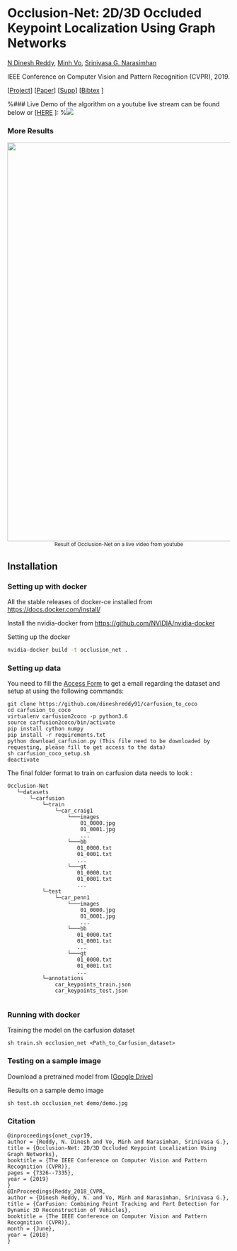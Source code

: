 Occlusion-Net: 2D/3D Occluded Keypoint Localization Using Graph Networks 
======================

[N Dinesh Reddy](http://cs.cmu.edu/~dnarapur), [Minh Vo](http://cs.cmu.edu/~mvo), [Srinivasa G. Narasimhan](http://www.cs.cmu.edu/~srinivas/)

IEEE Conference on Computer Vision and Pattern Recognition (CVPR), 2019. 

[[Project](http://www.cs.cmu.edu/~ILIM/projects/IM/CarFusion/cvpr2019/index.html)] [[Paper](http://openaccess.thecvf.com/content_CVPR_2019/papers/Reddy_Occlusion-Net_2D3D_Occluded_Keypoint_Localization_Using_Graph_Networks_CVPR_2019_paper.pdf)] [[Supp](http://openaccess.thecvf.com/content_CVPR_2019/supplemental/Reddy_Occlusion-Net_2D3D_Occluded_CVPR_2019_supplemental.pdf)] [[Bibtex](http://www.cs.cmu.edu/~ILIM/projects/IM/CarFusion/cvpr2019/occlusion_net.bib) ]

%### Live Demo of the algorithm on a youtube live stream can be found below or [[HERE](https://www.youtube.com/channel/UC8pHfBEGqPwPlC39Ju7spEQ/live) ]:
%[<img src="https://img.youtube.com/vi/1UI4Zs28V_E/maxresdefault.jpg">](https://www.youtube.com/channel/UC8pHfBEGqPwPlC39Ju7spEQ/live)

### More Results
<p align="center">
<img src="data/demo1.gif", width="900">
<br>
<sup>Result of Occlusion-Net on a live video from youtube</sup>
</p>


## Installation

### Setting up with docker

All the stable releases of docker-ce installed from https://docs.docker.com/install/

Install the nvidia-docker from https://github.com/NVIDIA/nvidia-docker

Setting up the docker

```bash
nvidia-docker build -t occlusion_net .
```

### Setting up data
You need to fill the [Access Form](https://forms.gle/FCUcbt3jD1hB6ja57) to get a email regarding the dataset and setup at using the following commands: 
```
git clone https://github.com/dineshreddy91/carfusion_to_coco
cd carfusion_to_coco
virtualenv carfusion2coco -p python3.6
source carfusion2coco/bin/activate
pip install cython numpy
pip install -r requirements.txt
python download_carfusion.py (This file need to be downloaded by requesting, please fill to get access to the data)
sh carfusion_coco_setup.sh
deactivate
```

The final folder format to train on carfusion data needs to look :

 ```text
Occlusion-Net
    └─datasets
        └─carfusion
            └─train
                └─car_craig1
                    └───images
                        01_0000.jpg
                        01_0001.jpg
                        ...   
                    └───bb
                       01_0000.txt
                       01_0001.txt
                       ...
                    └───gt
                       01_0000.txt   
                       01_0001.txt
                       ...
            └─test
                └─car_penn1
                    └───images
                        01_0000.jpg
                        01_0001.jpg
                        ...   
                    └───bb
                       01_0000.txt
                       01_0001.txt
                       ...
                    └───gt
                       01_0000.txt   
                       01_0001.txt
                       ...
            └─annotations
                car_keypoints_train.json
                car_keypoints_test.json
                
```


### Running with docker

Training the model on the carfusion dataset 

```
sh train.sh occlusion_net <Path_to_Carfusion_dataset>
``` 


### Testing on a sample image
Download a pretrained model from  [[Google Drive](https://drive.google.com/open?id=1EUmhzeuMUnv5whv0ZmmOHTbtUiWdeDly)]

Results on a sample demo image

```
sh test.sh occlusion_net demo/demo.jpg
```

### Citation
```
@inproceedings{onet_cvpr19,
author = {Reddy, N. Dinesh and Vo, Minh and Narasimhan, Srinivasa G.},
title = {Occlusion-Net: 2D/3D Occluded Keypoint Localization Using Graph Networks},
booktitle = {The IEEE Conference on Computer Vision and Pattern Recognition (CVPR)},
pages = {7326--7335},
year = {2019}
}
@InProceedings{Reddy_2018_CVPR,
author = {Dinesh Reddy, N. and Vo, Minh and Narasimhan, Srinivasa G.},
title = {CarFusion: Combining Point Tracking and Part Detection for Dynamic 3D Reconstruction of Vehicles},
booktitle = {The IEEE Conference on Computer Vision and Pattern Recognition (CVPR)},
month = {June},
year = {2018}
}
```




